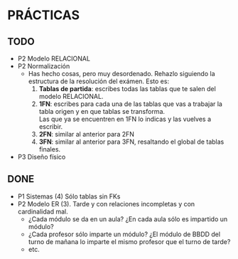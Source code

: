 # PRÁCTICAS

## TODO
+ P2 Modelo RELACIONAL
+ P2 Normalización
   + Has hecho cosas, pero muy desordenado. Rehazlo siguiendo la estructura de la resolución del exámen. Esto es:
       1. **Tablas de partida**: escribes todas las tablas que te salen del modelo RELACIONAL.
       2. **1FN**: escribes para cada una de las tablas que vas a trabajar la tabla  origen y en que tablas se transforma. \
	                           Las que ya se encuentren en 1FN lo indicas y las vuelves a escribir.
	   3. **2FN**: similar al anterior para 2FN
	   4. **3FN**: similar al anterior para 3FN, resaltando el global de tablas finales.
+ P3 Diseño físico

## DONE
+ P1 Sistemas (4) Sólo tablas sin FKs
+ P2 Modelo ER (3). Tarde y con relaciones incompletas y con cardinalidad mal.
	+ ¿Cada módulo se da en un aula? ¿En cada aula sólo es impartido un módulo?
    + ¿Cada profesor sólo imparte un módulo? ¿El módulo de BBDD del turno de mañana lo imparte el mismo profesor que el turno de tarde?
	+ etc.
